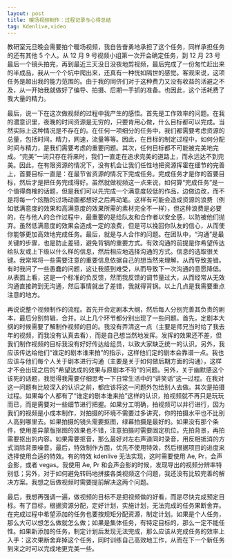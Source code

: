 ```yaml
---
layout: post
title: 暖场视频制作：过程记录与心得总结
tag: Kdenlive,video
---
```

教研室元旦晚会需要拍个暖场视频，我自告奋勇地承担了这个任务，同样承担任务的还有其他 5 个人。从 12 月 9 号视频小组第一次开会确定任务，到 12 月 23 号最后一个镜头拍完，再到最近三天没日没夜地剪视频，最后完成了一份匆忙赶出来的半成品，我从一个个坑中爬出来，还真有一种恍如隔世的感觉。客观来说，这项任务是超出我的能力范围的。由于我的同侪们对于这种费力又没有收益的活避之不及，从一开始我就做好了编导、拍摄、后期一手抓的准备。也因此，这个活耗费了我大量的精力。

最后，说一下在这次做视频的过程中我产生的感悟。首先是工作效率的问题。在我的潜意识里，夜晚的时间资源是无穷的，只要肯用心做，什么目标都可以完成。当然实际上这种情况是不存在的。在任何一项细分的任务中，我们都需要考虑资源的总量，包括时间，精力，网速，流量等等。因此，在目标的制定过程中，如何分配时间与精力，是我们需要考虑的重要问题。其次，任何目标都不可能被完美地完成。“完美”一词只存在将来时，我们一直走在追求完美的道路上，而永远达不到完美。因此，在有限资源的情况下，没有机会让我们任性地把资源挥霍在细节的完善上，首要目标一直是：在最节省资源的情况下完成任务。完成任务才是你的首要目标，然后才是把任务完成得好。虽然就做视频这一点来说，如何算“完成任务”是一个值得商榷的话题，但是我们可以先完成一个满意度较低的作品，边做边改，而不是将每一个炫酷的过场动画都想好之后再动笔。这样有可能会造成资源的浪费（例如低满意度的效果和高满意度的效果所需的素材完全不一样），但这种浪费是必要的，在与他人的合作过程中，最重要的是给队友和合作者以安全感，以防被他们抛弃。虽然低满意度的效果会造成一定的浪费，但是可以挽回你队友的信心，从而使你能够更加高效地完成任务。最后，就是与人合作的问题。在团队中，“沟通”是最关键的步骤，也是防止差错，避免背锅的重要方式。有效沟通的前提是你希望传达给队友或上下级以什么样的信息，然后相应地选择沟通的方式。信息的选取很关键。我常常将一些需要注意的重要信息依据自己的想当然来理解，从而导致差错。有时我问了一些愚蠢的问题，这让我感到难受，从而导致下一次沟通的意愿降低。从表面上看，这是一个标准的负反馈，然而我反馈的调节量过大，从而经常从无效沟通直接跨到无沟通，然后事情就出了差错，我就得背锅。以上几点是我需要重点注意的地方。

再说说整个视频制作的流程。首先开会定剧本大纲，然后每人分别完善其负责的剧本，最后分别剪辑，合并。以上几个环节都分别出现了一些问题。首先，定剧本大纲的时候需要了解制作视频的目的。我没有弄清这一点（主要是师兄当时给了我去年的视频，而我没有认真去看），而是自己想当然地发挥。发挥的效果还不差，但我们制作视频的目标我没有好好传达给组员，以致大家缺乏统一的认识。另外，我应该传达给他们“谁定的剧本谁来拍”的指示，这样他们定的剧本会靠谱一点。我也应该与他们每个人关于剧本进行沟通（主要是关于如何做后期方面的沟通），这样才不会出现之后的“希望达成的效果与原剧本不符”的问题。另外，关于幽默感这个该死的话题，我觉得我需要仔细思考一下日常生活中的“讲笑话”这一过程。在我对这一问题有比较深入的认识之前，都应该将这一问题外包给别人去做。其次是拍摄过程。如果每个人都有了“谁定的剧本谁来拍”这样的认识，拍视频就不再只是玩玩而已，而是需要对一些细节进行把握。如果分工明确，拍视频可以并行进行，因为我们的视频是小成本制作，对拍摄的环境不需要过多讲究，你的拍摄水平也不比别人高到哪里去。如果拍摄的镜头需要抠图，绿幕拍摄是最好的。如果没有那个条件，使用差异蒙版抠图的效果也不错，注意拍摄时需要固定机位，先拍背景，再拍需要抠出的内容。如果需要抠音，那么最好对左右声道同时录音，用反相抵消的方式消除背景噪音。最后，特效制作方面，优先不使用特效，然后根据项目的进度来选择使用合适的特效。有的特效 kdenlive 无法实现，这时需要使用 Ae, Pr，会声会影，或者 vegas。我使用 Ae, Pr 和会声会影的时候，发现导出的视频分辨率特别低；另外，对于如何避免转码地拼接各类视频这个问题，我还没有比较完善的解决方案。我想之后做视频时需要提前解决这两个问题。

最后，我想再强调一遍，做视频的目标不是把视频做的好看，而是尽快完成预定目标。有了目标，根据资源分配，定好计划，实施计划，无法完成的任务果断舍弃。在完成过程中希望添加的任务也要按规矩分配资源，制定计划。如果是个人任务，那么大可以想怎么做就怎么做；如果是集体任务，有特定目标的，那么一定不能任性。如果新添加的任务，制定计划后发现无法完成，那么应该从完成任务的效率上入手：这次果断舍弃掉这个任务，同时训练自己高效地工作，从而在下一个新任务到来之时可以完成地更完美一些。